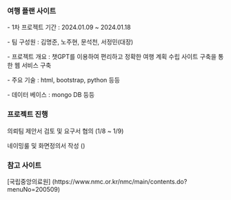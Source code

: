 ### 여행 플랜 사이트

<p> - 1차 프로젝트 기간 : 2024.01.09 ~ 2024.01.18 </p>
<p> - 팀 구성원 : 김명준, 노주현, 문석천, 서정민(대장) </p>
<p> - 프로젝트 개요 : 챗GPT를 이용하여 편리하고 정확한 여행 계획 수립 사이트 구축을 통한 웹 서비스 구축 </p>
<p> - 주요 기술 : html, bootstrap, python 등등 </p>
<p> - 데이터 베이스 : mongo DB 등등 </p>

### 프로젝트 진행

<p></p>

<p> 의뢰팀 제안서 검토 및 요구서 협의 (1/8 ~ 1/9)  </p>
<p> 네이밍룰 및 화면정의서 작성 () </p>
<p> </p>
<p> </p>
<p> </p>
<p> </p>
<p> </p>


### 참고 사이트

<p> [국립중앙의료원] (https://www.nmc.or.kr/nmc/main/contents.do?menuNo=200509) </p>

